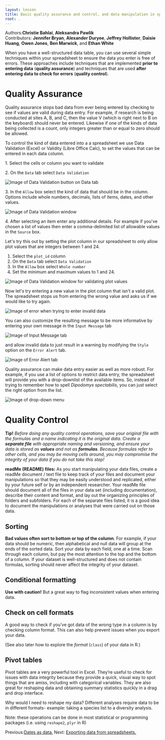 ```yaml
---
layout: lesson
title: Basic quality assurance and control, and data manipulation in spreadsheets 
root: .
---
```


Authors:**Christie Bahlai**, **Aleksandra Pawlik**<br>
Contributors: **Jennifer Bryan**, **Alexander Duryee**, **Jeffrey Hollister**, **Daisie Huang**, **Owen Jones**,
**Ben Marwick**, and **Ethan White**

When you have a well-structured data table, you can use several simple
techniques within your spreadsheet to ensure the data you enter is
free of errors. These approaches include techniques that are
implemented **prior to entering data** (**quality assurance**) and
techniques that are used **after entering data to check for errors**
(**quality control**).

# Quality Assurance

Quality assurance stops bad data from ever being entered by checking to see if
values are valid during data entry. For example, if research is being conducted
at sites A, B, and C, then the value V (which is right next to B on the
keyboard) should never be entered. Likewise if one of the kinds of data being
collected is a count, only integers greater than or equal to zero should be
allowed.

To control the kind of data entered into a a spreadsheet we use Data Validation
(Excel) or Validity (Libre Office Calc), to set the values that can be entered
in each data column.

1\. Select the cells or column you want to validate

2\. On the `Data` tab select `Data Validation`

![Image of Data Validation button on Data tab](fig/data_validation.png)

3\. In the `Allow` box select the kind of data that should be in the
   column. Options include whole numbers, decimals, lists of items, dates, and
   other values.

![Image of Data Validation window](fig/data_validation_window.png)
   
4\. After selecting an item enter any additional details. For example if you've
   chosen a list of values then enter a comma-delimited list of allowable
   values in the `Source` box.

Let's try this out by setting the plot column in our spreadsheet to only allow
plot values that are integers between 1 and 24.

1. Select the `plot_id` column
2. On the `Data` tab select `Data Validation`
3. In the `Allow` box select `Whole number`
4. Set the minimum and maximum values to 1 and 24.

![Image of Data Validation window for validating plot values](fig/plot_validation.png)

Now let's try entering a new value in the plot column that isn't a valid
plot. The spreadsheet stops us from entering the wrong value and asks us if we
would like to try again.

![Image of error when trying to enter invalid data](fig/invalid_value.png)

You can also customize the resulting message to be more informative by entering
your own message in the `Input Message` tab

![Image of Input Message tab](fig/input_message.png)

and allow invalid data to just result in a warning by modifying the `Style`
option on the `Error Alert` tab.

![Image of Error Alert tab](fig/error_alert.png)

Quality assurance can make data entry easier as well as more robust. For
example, if you use a list of options to restrict data entry, the spreadsheet
will provide you with a drop-downlist of the available items. So, instead of
trying to remember how to spell *Dipodomys spectabilis*, you can just select the
right option from the list.

![Image of drop-down menu](fig/drop_down_list.png)

# Quality Control

**Tip!** *Before doing any quality control operations, save your original file with the formulas and a name indicating it is the original data. Create a **separate file** with appropriate naming and versioning, and ensure your data is stored as **values** and not as **formulas**.  Because formulas refer to other cells, and you may be moving cells around, you may compromise the integrity of your data if you do not take this step!*

**readMe (README) files:** As you start manipulating your data files, create a readMe document / text file to keep track of your files and document your manipulations so that they may be easily understood and replicated, either by your future self or by an independent researcher. Your readMe file should document all of the files in your data set (including documentation), describe their content and format, and lay out the organizing principles of folders and subfolders. For each of the separate files listed, it is a good idea to document the manipulations or analyses that were carried out on those data.

<!-- [Example: converting all data to values: use soybean aphid suction trap dataset for this section] -->

## Sorting
**Bad values often sort to bottom or top of the column**. For example, if your data should be numeric, then alphabetical and null data will group at the ends of the sorted data. Sort your data by each field, one at a time. Scan through each column, but pay the most attention to the top and the bottom of a column. 
If your dataset is well-structured and does not contain formulas, sorting should never affect the integrity of your dataset.

<!-- [Example: sorting] -->

## Conditional formatting
**Use with caution!** But a great way to flag inconsistent values when entering data.

<!-- [Example: conditional formatting] -->

## Check on cell formats
A good way to check if you’ve got data of the wrong type in a column is by checking column format. This can also help prevent issues when you export your data.

(See also later how to explore the *format* (`class`) of your data in R.)

<!-- [Example: variable format] -->

## Pivot tables
Pivot tables are a very powerful tool in Excel. They’re useful to check for issues with data integrity because they provide a quick, visual way to spot things that are amiss, including with categorical variables. They are also great for reshaping data and obtaining summary statistics quickly in a drag and drop interface.

<!-- [Example in Pivot Table] -->

Why would I need to reshape my data? Different analyses require data to be in different formats- example: taking a species list to a diversity analysis.

<!-- [Use species list example] -->

Note: these operations can be done in most statistical or programming packages (i.e. using `reshape2`, `plyr` in R)

Previous:[Dates as data.](03-dates-as-data.html) Next: [Exporting data from spreadsheets.](05-exporting-data.html)
